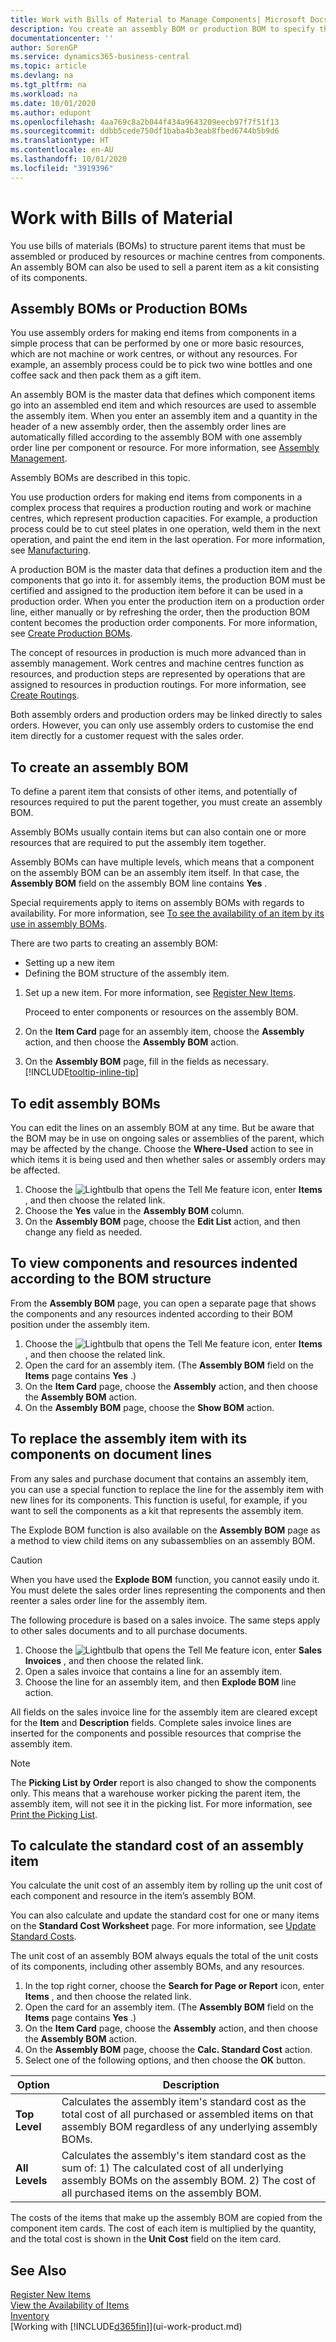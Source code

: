 ```yaml
---
title: Work with Bills of Material to Manage Components| Microsoft Docs
description: You create an assembly BOM or production BOM to specify the components or resources required to put together the item that the BOM represents.
documentationcenter: ''
author: SorenGP
ms.service: dynamics365-business-central
ms.topic: article
ms.devlang: na
ms.tgt_pltfrm: na
ms.workload: na
ms.date: 10/01/2020
ms.author: edupont
ms.openlocfilehash: 4aa769c8a2b044f434a9643209eecb97f7f51f13
ms.sourcegitcommit: ddbb5cede750df1baba4b3eab8fbed6744b5b9d6
ms.translationtype: HT
ms.contentlocale: en-AU
ms.lasthandoff: 10/01/2020
ms.locfileid: "3919396"
---
```

# <a name="work-with-bills-of-material"></a>Work with Bills of Material
You use bills of materials (BOMs) to structure parent items that must be assembled or produced by resources or machine centres from components. An assembly BOM can also be used to sell a parent item as a kit consisting of its components.

## <a name="assembly-boms-or-production-boms"></a>Assembly BOMs or Production BOMs
You use assembly orders for making end items from components in a simple process that can be performed by one or more basic resources, which are not machine or work centres, or without any resources. For example, an assembly process could be to pick two wine bottles and one coffee sack and then pack them as a gift item.  

An assembly BOM is the master data that defines which component items go into an assembled end item and which resources are used to assemble the assembly item. When you enter an assembly item and a quantity in the header of a new assembly order, then the assembly order lines are automatically filled according to the assembly BOM with one assembly order line per component or resource. For more information, see [Assembly Management](assembly-assemble-items.md).

Assembly BOMs are described in this topic.

You use production orders for making end items from components in a complex process that requires a production routing and work or machine centres, which represent production capacities. For example, a production process could be to cut steel plates in one operation, weld them in the next operation, and paint the end item in the last operation. For more information, see [Manufacturing](production-manage-manufacturing.md).  

A production BOM is the master data that defines a production item and the components that go into it. for assembly items, the production BOM must be certified and assigned to the production item before it can be used in a production order. When you enter the production item on a production order line, either manually or by refreshing the order, then the production BOM content becomes the production order components. For more information, see [Create Production BOMs](production-how-to-create-production-boms.md).  

The concept of resources in production is much more advanced than in assembly management. Work centres and machine centres function as resources, and production steps are represented by operations that are assigned to resources in production routings. For more information, see [Create Routings](production-how-to-create-routings.md).

Both assembly orders and production orders may be linked directly to sales orders. However, you can only use assembly orders to customise the end item directly for a customer request with the sales order.

## <a name="to-create-an-assembly-bom"></a>To create an assembly BOM
To define a parent item that consists of other items, and potentially of resources required to put the parent together, you must create an assembly BOM.  

Assembly BOMs usually contain items but can also contain one or more resources that are required to put the assembly item together.

Assembly BOMs can have multiple levels, which means that a component on the assembly BOM can be an assembly item itself. In that case, the **Assembly BOM** field on the assembly BOM line contains **Yes** .

Special requirements apply to items on assembly BOMs with regards to availability. For more information, see [To see the availability of an item by its use in assembly BOMs](inventory-how-availability-overview.md#to-view-the-availability-of-an-item-by-its-use-in-assembly-or-production-boms).

There are two parts to creating an assembly BOM:
- Setting up a new item
- Defining the BOM structure of the assembly item.

1. Set up a new item. For more information, see [Register New Items](inventory-how-register-new-items.md).

    Proceed to enter components or resources on the assembly BOM.  
2. On the **Item Card** page for an assembly item, choose the **Assembly** action, and then choose the **Assembly BOM** action.
3. On the **Assembly BOM** page, fill in the fields as necessary. [!INCLUDE[tooltip-inline-tip](includes/tooltip-inline-tip_md.md)]

## <a name="to-edit-assembly-boms"></a>To edit assembly BOMs
You can edit the lines on an assembly BOM at any time. But be aware that the BOM may be in use on ongoing sales or assemblies of the parent, which may be affected by the change. Choose the **Where-Used** action to see in which items it is being used and then whether sales or assembly orders may be affected.

1. Choose the ![Lightbulb that opens the Tell Me feature](media/ui-search/search_small.png "Tell me what you want to do") icon, enter **Items** , and then choose the related link.
2. Choose the **Yes** value in the **Assembly BOM** column.
3. On the **Assembly BOM** page, choose the **Edit List** action, and then change any field as needed.

## <a name="to-view-components-and-resources-indented-according-to-the-bom-structure"></a>To view components and resources indented according to the BOM structure
From the **Assembly BOM** page, you can open a separate page that shows the components and any resources indented according to their BOM position under the assembly item.

1. Choose the ![Lightbulb that opens the Tell Me feature](media/ui-search/search_small.png "Tell me what you want to do") icon, enter **Items** , and then choose the related link.
2. Open the card for an assembly item. (The **Assembly BOM** field on the **Items** page contains **Yes** .)
3. On the **Item Card** page, choose the **Assembly** action, and then choose the **Assembly BOM** action.
4. On the **Assembly BOM** page, choose the **Show BOM** action.

## <a name="to-replace-the-assembly-item-with-its-components-on-document-lines"></a>To replace the assembly item with its components on document lines
From any sales and purchase document that contains an assembly item, you can use a special function to replace the line for the assembly item with new lines for its components. This function is useful, for example, if you want to sell the components as a kit that represents the assembly item.

The Explode BOM function is also available on the **Assembly BOM** page as a method to view child items on any subassemblies on an assembly BOM.

> [!CAUTION]  
>  When you have used the **Explode BOM** function, you cannot easily undo it. You must delete the sales order lines representing the components and then reenter a sales order line for the assembly item.

The following procedure is based on a sales invoice. The same steps apply to other sales documents and to all purchase documents.

1. Choose the ![Lightbulb that opens the Tell Me feature](media/ui-search/search_small.png "Tell me what you want to do") icon, enter **Sales Invoices** , and then choose the related link.
2. Open a sales invoice that contains a line for an assembly item.
3. Choose the line for an assembly item, and then **Explode BOM** line action.

All fields on the sales invoice line for the assembly item are cleared except for the **Item** and **Description** fields. Complete sales invoice lines are inserted for the components and possible resources that comprise the assembly item.

> [!NOTE]
> The **Picking List by Order** report is also changed to show the components only. This means that a warehouse worker picking the parent item, the assembly item, will not see it in the picking list. For more information, see [Print the Picking List](sales-how-print-picking-list.md).

## <a name="to-calculate-the-standard-cost-of-an-assembly-item"></a>To calculate the standard cost of an assembly item
You calculate the unit cost of an assembly item by rolling up the unit cost of each component and resource in the item’s assembly BOM.

You can also calculate and update the standard cost for one or many items on the **Standard Cost Worksheet** page. For more information, see [Update Standard Costs](finance-how-to-update-standard-costs.md).  

The unit cost of an assembly BOM always equals the total of the unit costs of its components, including other assembly BOMs, and any resources.

1. In the top right corner, choose the **Search for Page or Report** icon, enter **Items** , and then choose the related link.
2. Open the card for an assembly item. (The **Assembly BOM** field on the **Items** page contains **Yes** .)
3. On the **Item Card** page, choose the **Assembly** action, and then choose the **Assembly BOM** action.
4. On the **Assembly BOM** page, choose the **Calc. Standard Cost** action.
5. Select one of the following options, and then choose the **OK** button.

|Option |Description |
|-------|------------|
|**Top Level**|Calculates the assembly item's standard cost as the total cost of all purchased or assembled items on that assembly BOM regardless of any underlying assembly BOMs.|
|**All Levels**|Calculates the assembly's item standard cost as the sum of: 1) The calculated cost of all underlying assembly BOMs on the assembly BOM. 2) The cost of all purchased items on the assembly BOM.|



The costs of the items that make up the assembly BOM are copied from the component item cards. The cost of each item is multiplied by the quantity, and the total cost is shown in the **Unit Cost** field on the item card.

## <a name="see-also"></a>See Also
[Register New Items](inventory-how-register-new-items.md)  
[View the Availability of Items](inventory-how-availability-overview.md)     
[Inventory](inventory-manage-inventory.md)  
[Working with [!INCLUDE[d365fin](includes/d365fin_md.md)]](ui-work-product.md)
